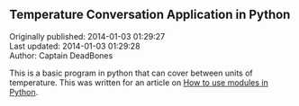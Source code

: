 ## Temperature Conversation Application in Python  
Originally published: 2014-01-03 01:29:27  
Last updated: 2014-01-03 01:29:28  
Author: Captain DeadBones  
  
This is a basic program in python that can cover between units of temperature. This was written for an article on [How to use modules in Python](http://thelivingpearl.com/2014/01/02/temperature-conversation-application-in-python/). 